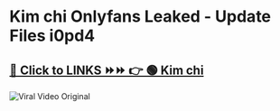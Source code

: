 
 # Kim chi Onlyfans Leaked - Update Files i0pd4

## <h2><a href="https://clipsfans.com/Kim_chi&ref=git">🔗 Click to LINKS ⏩⏩ 👉 🟢 Kim chi </a></h2>

<a href="https://clipsfans.com/Kim_chi&ref=git" rel="nofollow" data-target="animated-image.originalLink"><img src="https://i.ibb.co.com/xMMVF88/686577567.gif" alt="Viral Video Original" style="max-width: 100%; display: inline-block;" data-target="animated-image.originalImage"></a>

